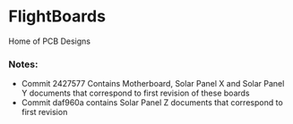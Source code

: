 # FlightBoards
Home of PCB Designs

### Notes: 
* Commit 2427577 Contains Motherboard, Solar Panel X and Solar Panel Y documents that correspond to first revision of these boards
* Commit daf960a contains Solar Panel Z documents that correspond to first revision

